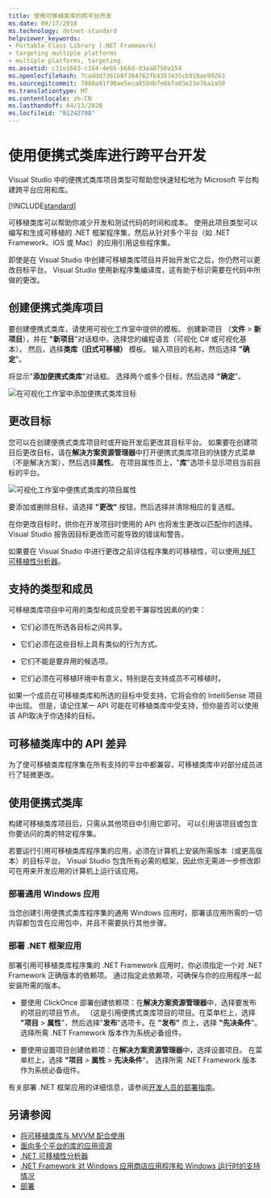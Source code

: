 ```yaml
---
title: 使用可移植类库的跨平台开发
ms.date: 09/17/2018
ms.technology: dotnet-standard
helpviewer_keywords:
- Portable Class Library [.NET Framework]
- targeting multiple platforms
- multiple platforms, targeting
ms.assetid: c31e1663-c164-4e65-b66d-d3aa8750a154
ms.openlocfilehash: 7caddd7361b8f364762fb4357e35cb918ae99263
ms.sourcegitcommit: 7980a91f90ae5eca859db7e6bfa03e23e76a1a50
ms.translationtype: MT
ms.contentlocale: zh-CN
ms.lasthandoff: 04/13/2020
ms.locfileid: "81242798"
---
```

# <a name="cross-platform-development-with-the-portable-class-library"></a>使用便携式类库进行跨平台开发

Visual Studio 中的便携式类库项目类型可帮助您快速轻松地为 Microsoft 平台构建跨平台应用和库。

[!INCLUDE[standard](../../../includes/pcl-to-standard.md)]

可移植类库可以帮助你减少开发和测试代码的时间和成本。 使用此项目类型可以编写和生成可移植的 .NET 框架程序集，然后从针对多个平台（如 .NET Framework、iOS 或 Mac）的应用引用这些程序集。

即使是在 Visual Studio 中创建可移植类库项目并开始开发它之后，你仍然可以更改目标平台。 Visual Studio 使用新程序集编译库，这有助于标识需要在代码中所做的更改。

## <a name="create-a-portable-class-library-project"></a>创建便携式类库项目

要创建便携式类库，请使用可视化工作室中提供的模板。 创建新项目 （**文件** > **新项目**），并在 **"新项目**"对话框中，选择您的编程语言（可视化 C# 或可视化基本）。 然后，选择**类库（旧式可移植）** 模板。 输入项目的名称，然后选择 **"确定**"。

将显示"**添加便携式类库**"对话框。 选择两个或多个目标，然后选择 **"确定**"。

![在可视化工作室中添加便携式类库目标](media/add-portable-class-library.png)

## <a name="change-targets"></a>更改目标

您可以在创建便携式类库项目时或开始开发后更改其目标平台。 如果要在创建项目后更改目标，请在**解决方案资源管理器**中打开便携式类库项目的快捷方式菜单（不是解决方案），然后选择**属性**。 在项目属性页上，"**库**"选项卡显示项目当前目标的平台。

![可视化工作室中便携式类库的项目属性](media/pcl-project-properties.png)

要添加或删除目标，请选择 **"更改"** 按钮，然后选择并清除相应的复选框。

在你更改目标时，供你在开发项目时使用的 API 也将发生更改以匹配你的选择。 Visual Studio 报告因目标更改而可能导致的错误和警告。

如果要在 Visual Studio 中进行更改之前评估程序集的可移植性，可以使用[.NET 可移植性分析器](https://marketplace.visualstudio.com/items?itemName=ConnieYau.NETPortabilityAnalyzer)。

## <a name="supported-types-and-members"></a>支持的类型和成员

可移植类库项目中可用的类型和成员受若干兼容性因素的约束：

- 它们必须在所选各目标之间共享。

- 它们必须在这些目标上具有类似的行为方式。

- 它们不能是要弃用的候选项。

- 它们必须在可移植环境中有意义，特别是在支持成员不可移植时。

如果一个成员在可移植类库和所选的目标中受支持，它将会你的 IntelliSense 项目中出现。 但是，请记住某一 API 可能在可移植类库中受支持，但你是否可以使用该 API ​​取决于你选择的目标。

## <a name="api-differences-in-the-portable-class-library"></a>可移植类库中的 API 差异

为了使可移植类库程序集在所有支持的平台中都兼容，可移植类库中对部分成员进行了轻微更改。

## <a name="use-the-portable-class-library"></a>使用便携式类库

构建可移植类库项目后，只需从其他项目中引用它即可。 可以引用该项目或包含你要访问的类的特定程序集。

若要运行引用可移植类库程序集的应用，必须在计算机上安装所需版本（或更高版本）的目标平台。 Visual Studio 包含所有必需的框架，因此你无需进一步修改即可在用来开发应用的计算机上运行该应用。

### <a name="deploy-a-universal-windows-app"></a>部署通用 Windows 应用

当您创建引用便携式类库程序集的通用 Windows 应用时，部署该应用所需的一切内容都包含在应用包中，并且不需要执行其他步骤。

### <a name="deploy-a-net-framework-app"></a>部署 .NET 框架应用

部署引用可移植类库程序集的 .NET Framework 应用时，你必须指定一个对 .NET Framework 正确版本的依赖项。 通过指定此依赖项，可确保与你的应用程序一起安装所需的版本。

- 要使用 ClickOnce 部署创建依赖项：在**解决方案资源管理器**中，选择要发布的项目的项目节点。 （这是引用便携式类库项目的项目。在菜单栏上，选择 **"项目** > **属性**"，然后选择"**发布**"选项卡。在 **"发布"** 页上，选择 **"先决条件**"。 选择所需 .NET Framework 版本作为系统必备组件。

- 要使用设置项目创建依赖项：在**解决方案资源管理器**中，选择设置项目。 在菜单栏上，选择 **"项目** > **属性** > **先决条件**"。 选择所需 .NET Framework 版本作为系统必备组件。

有关部署 .NET 框架应用的详细信息，请参阅[开发人员的部署指南](../../../docs/framework/deployment/deployment-guide-for-developers.md)。

## <a name="see-also"></a>另请参阅

- [将可移植类库与 MVVM 配合使用](using-portable-class-library-with-model-view-view-model.md)
- [面向多个平台的库的应用资源](app-resources-for-libraries-that-target-multiple-platforms.md)
- [.NET 可移植性分析器](https://marketplace.visualstudio.com/items?itemName=ConnieYau.NETPortabilityAnalyzer)
- [.NET Framework 对 Windows 应用商店应用程序和 Windows 运行时的支持情况](../../../docs/standard/cross-platform/support-for-windows-store-apps-and-windows-runtime.md)
- [部署](../../../docs/framework/deployment/net-framework-applications.md)
